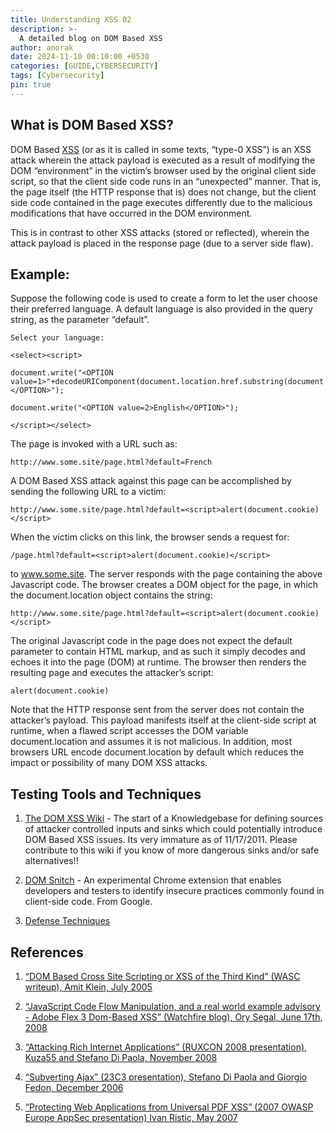 ```yaml
---
title: Understanding XSS 02
description: >-
  A detailed blog on DOM Based XSS
author: anorak
date: 2024-11-10 00:10:00 +0530
categories: [GUIDE,CYBERSECURITY]
tags: [Cybersecurity]
pin: true
---
```



## What is DOM Based XSS?
DOM Based [XSS](https://github.com/Anorak001/Anorak001.github.io/blob/main/_posts/202411/2024-11-09-xss1.md) (or as it is called in some texts, “type-0 XSS”) is an XSS attack wherein the attack payload is executed as a result of modifying the DOM “environment” in the victim’s browser used by the original client side script, so that the client side code runs in an “unexpected” manner. That is, the page itself (the HTTP response that is) does not change, but the client side code contained in the page executes differently due to the malicious modifications that have occurred in the DOM environment.

This is in contrast to other XSS attacks (stored or reflected), wherein the attack payload is placed in the response page (due to a server side flaw).


## Example:

Suppose the following code is used to create a form to let the user choose their preferred language. A default language is also provided in the query string, as the parameter “default”.

```
Select your language:

<select><script>

document.write("<OPTION value=1>"+decodeURIComponent(document.location.href.substring(document.location.href.indexOf("default=")+8))+"</OPTION>");

document.write("<OPTION value=2>English</OPTION>");

</script></select>
```

The page is invoked with a URL such as:

```http://www.some.site/page.html?default=French```

A DOM Based XSS attack against this page can be accomplished by sending the following URL to a victim:

```http://www.some.site/page.html?default=<script>alert(document.cookie)</script>```

When the victim clicks on this link, the browser sends a request for:

```/page.html?default=<script>alert(document.cookie)</script>```

to www.some.site. The server responds with the page containing the above Javascript code. The browser creates a DOM object for the page, in which the document.location object contains the string:

```http://www.some.site/page.html?default=<script>alert(document.cookie)</script>```

The original Javascript code in the page does not expect the default parameter to contain HTML markup, and as such it simply decodes and echoes it into the page (DOM) at runtime. The browser then renders the resulting page and executes the attacker’s script:
```
alert(document.cookie)
```
Note that the HTTP response sent from the server does not contain the attacker’s payload. This payload manifests itself at the client-side script at runtime, when a flawed script accesses the DOM variable document.location and assumes it is not malicious. In addition, most browsers URL encode document.location by default which reduces the impact or possibility of many DOM XSS attacks.



## Testing Tools and Techniques

1. [The DOM XSS Wiki]( http://code.google.com/p/domxsswiki/) - The start of a Knowledgebase for defining sources of attacker controlled inputs and sinks which could potentially introduce DOM Based XSS issues. Its very immature as of 11/17/2011. Please contribute to this wiki if you know of more dangerous sinks and/or safe alternatives!!


2. [DOM Snitch](http://code.google.com/p/domsnitch/) - An experimental Chrome extension that enables developers and testers to identify insecure practices commonly found in client-side code. From Google.


3. [Defense Techniques](https://cheatsheetseries.owasp.org/cheatsheets/DOM_based_XSS_Prevention_Cheat_Sheet.html)

## References

1. [ “DOM Based Cross Site Scripting or XSS of the Third Kind” (WASC writeup), Amit Klein, July 2005](http://www.webappsec.org/projects/articles/071105.shtml)

2. [ “JavaScript Code Flow Manipulation, and a real world example advisory - Adobe Flex 3 Dom-Based XSS” (Watchfire blog), Ory Segal, June 17th, 2008](http://blo2g.watchfire.com/wfblog/2008/06/javascript-code.html)

3. [ “Attacking Rich Internet Applications” (RUXCON 2008 presentation), Kuza55 and Stefano Di Paola, November 2008](http://www.ruxcon.org.au/files/2008/Attacking_Rich_Internet_Applications.pdf)

4. [ “Subverting Ajax” (23C3 presentation), Stefano Di Paola and Giorgio Fedon, December 2006](http://events.ccc.de/congress/2006/Fahrplan/attachments/1158-Subverting_Ajax.pdf)

5. [ “Protecting Web Applications from Universal PDF XSS” (2007 OWASP Europe AppSec presentation) Ivan Ristic, May 2007](https://wiki.owasp.org/images/c/c2/OWASPAppSec2007Milan_ProtectingWebAppsfromUniversalPDFXSS.ppt)


